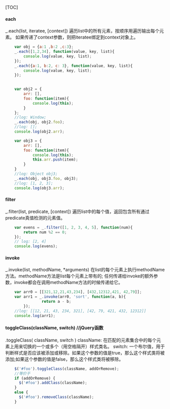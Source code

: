 [TOC]
#### each
_.each(list, iteratee, [context])
遍历list中的所有元素，按顺序用遍历输出每个元素。
如果传递了context参数，则把iteratee绑定到context对象上。

```javascript
	var obj = {a:1 ,b:2 ,c:3};
	_.each([1,2,34], function(value, key, list){
		console.log(value, key, list);
	});
	_.each({a:1, b:2, c: 3}, function(value, key, list){
		console.log(value, key, list);
	});

	
	var obj2 = {
		arr: [],
		foo: function(item){
			console.log(this);
		}
	};
	//log: Window;
	_.each(obj, obj2.foo);
	//log: [];
	console.log(obj2.arr);

	var obj3 = {
		arr: [],
		foo: function(item){
			console.log(this);
			this.arr.push(item);
		}
	}
	//log: Object obj3;
	_.each(obj, obj3.foo, obj3);
	//log: [1, 2, 3];
	console.log(obj3.arr);
```

#### filter
_.filter(list, predicate, [context])
遍历list中的每个值，返回包含所有通过predicate真值检测的元素值。

```javascript
	var evens = _.filter([1, 2, 3, 4, 5], function(num){
		return num %2 == 0;
	});
	// log: [2, 4]
	console.log(evens);
```

#### invoke
_.invoke(list, methodName, *arguments) 
在list的每个元素上执行methodName方法。methodName方法是list每个元素上带有的;
任何传递给invoke的额外参数，invoke都会在调用methodName方法的时候传递给它。

```javascript
	var arr0 = [[321,12,21,43,234], [432,12312,421, 42,79]];
	var arr1 = _.invoke(arr0, 'sort', function(a, b){
				return a - b;
		});
	//log: [[12, 21, 43, 234, 321], [42, 79, 421, 432, 12312]]
	console.log(arr1);
```

#### toggleClass(className, switch)		//jQuery函数
.toggleClass( className, switch )
className: 在匹配的元素集合中的每个元素上用来切换的一个或多个（用空格隔开）样式类名。
switch: 一个布尔值，用于判断样式是否应该被添加或移除。如果这个参数的值是true，那么这个样式类将被添加;如果这个参数的值是false，那么这个样式类将被移除。

```javascript
	$('#foo').toggleClass(className, addOrRemove);	
	//等价于
	if (addOrRemove) {
	  $('#foo').addClass(className);
	}
	else {
	  $('#foo').removeClass(className);
	}
```